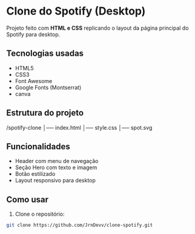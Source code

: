 # Clone do Spotify (Desktop)

Projeto feito com **HTML e CSS** replicando o layout da página principal do Spotify para desktop.

## Tecnologias usadas

- HTML5
- CSS3
- Font Awesome
- Google Fonts (Montserrat)
- canva

## Estrutura do projeto

/spotify-clone
│── index.html
│── style.css
│── spot.svg


## Funcionalidades

- Header com menu de navegação
- Seção Hero com texto e imagem
- Botão estilizado
- Layout responsivo para desktop

## Como usar

1. Clone o repositório:
```bash
git clone https://github.com/JrnDevv/clone-spotify.git
